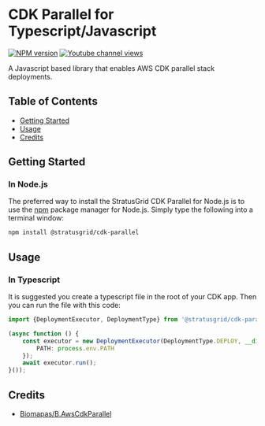 # CDK Parallel for Typescript/Javascript

[![NPM version](https://img.shields.io/npm/v/@stratusgrid/cdk-parallel?style=flat-square)](https://www.npmjs.com/package/@stratusgrid/cdk-parallel)
[![Youtube channel views](https://img.shields.io/youtube/channel/views/UCQtFai6GXG5YSXpl1geP5LQ?style=social)](https://www.youtube.com/channel/UCQtFai6GXG5YSXpl1geP5LQ)

A Javascript based library that enables AWS CDK parallel stack deployments.

## Table of Contents
* [Getting Started](#getting-started)
* [Usage](#usage)
* [Credits](#credits)

## Getting Started

### In Node.js

The preferred way to install the StratusGrid CDK Parallel for Node.js is to use the [npm](http://npmjs.org) package manager for Node.js. Simply type the following into a terminal window:

```sh
npm install @stratusgrid/cdk-parallel
```

## Usage

### In Typescript

It is suggested you create a typescript file in the root of your CDK app. Then you can run the file with this code:

```typescript
import {DeploymentExecutor, DeploymentType} from '@stratusgrid/cdk-parallel';

(async function () {
    const executor = new DeploymentExecutor(DeploymentType.DEPLOY, __dirname, {
        PATH: process.env.PATH
    });
    await executor.run();
}());
```

## Credits

* [Biomapas/B.AwsCdkParallel](https://github.com/biomapas/B.AwsCdkParallel)